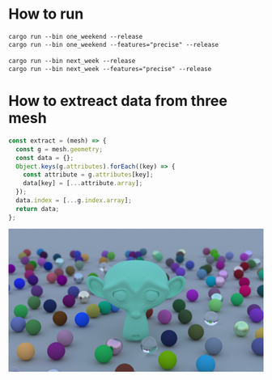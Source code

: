 # How to run

    cargo run --bin one_weekend --release
    cargo run --bin one_weekend --features="precise" --release

    cargo run --bin next_week --release
    cargo run --bin next_week --features="precise" --release

# How to extreact data from three mesh

```javascript
const extract = (mesh) => {
  const g = mesh.geometry;
  const data = {};
  Object.keys(g.attributes).forEach((key) => {
    const attribute = g.attributes[key];
    data[key] = [...attribute.array];
  });
  data.index = [...g.index.array];
  return data;
};
```

![monkey_diffuse](https://github.com/vinneyto/school/blob/main/ray_tracing/monkey_diffuse.jpg?raw=true)
